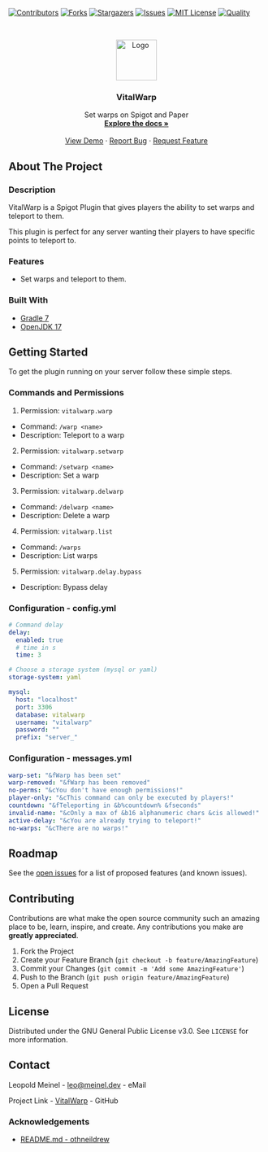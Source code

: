<!-- PROJECT SHIELDS -->

[![Contributors][contributors-shield]][contributors-url]
[![Forks][forks-shield]][forks-url]
[![Stargazers][stars-shield]][stars-url]
[![Issues][issues-shield]][issues-url]
[![MIT License][license-shield]][license-url]
[![Quality][quality-shield]][quality-url]

<!-- PROJECT LOGO -->
<!--suppress ALL -->
<br />
<p align="center">
  <a href="https://github.com/LeoMeinel/vitalwarp">
    <img src="images/logo.png" alt="Logo" width="80" height="80">
  </a>

<h3 align="center">VitalWarp</h3>

  <p align="center">
    Set warps on Spigot and Paper
    <br />
    <a href="https://github.com/LeoMeinel/vitalwarp"><strong>Explore the docs »</strong></a>
    <br />
    <br />
    <a href="https://github.com/LeoMeinel/vitalwarp">View Demo</a>
    ·
    <a href="https://github.com/LeoMeinel/vitalwarp/issues">Report Bug</a>
    ·
    <a href="https://github.com/LeoMeinel/vitalwarp/issues">Request Feature</a>
  </p>

<!-- ABOUT THE PROJECT -->

## About The Project

### Description

VitalWarp is a Spigot Plugin that gives players the ability to set warps and teleport to them.

This plugin is perfect for any server wanting their players to have specific points to teleport to.

### Features

- Set warps and teleport to them.

### Built With

- [Gradle 7](https://docs.gradle.org/7.5.1/release-notes.html)
- [OpenJDK 17](https://openjdk.java.net/projects/jdk/17/)

<!-- GETTING STARTED -->

## Getting Started

To get the plugin running on your server follow these simple steps.

### Commands and Permissions

1. Permission: `vitalwarp.warp`

- Command: `/warp <name>`
- Description: Teleport to a warp

2. Permission: `vitalwarp.setwarp`

- Command: `/setwarp <name>`
- Description: Set a warp

3. Permission: `vitalwarp.delwarp`

- Command: `/delwarp <name>`
- Description: Delete a warp

4. Permission: `vitalwarp.list`

- Command: `/warps`
- Description: List warps

5. Permission: `vitalwarp.delay.bypass`

- Description: Bypass delay

### Configuration - config.yml

```yaml
# Command delay
delay:
  enabled: true
  # time in s
  time: 3

# Choose a storage system (mysql or yaml)
storage-system: yaml

mysql:
  host: "localhost"
  port: 3306
  database: vitalwarp
  username: "vitalwarp"
  password: ""
  prefix: "server_"
```

### Configuration - messages.yml

```yaml
warp-set: "&fWarp has been set"
warp-removed: "&fWarp has been removed"
no-perms: "&cYou don't have enough permissions!"
player-only: "&cThis command can only be executed by players!"
countdown: "&fTeleporting in &b%countdown% &fseconds"
invalid-name: "&cOnly a max of &b16 alphanumeric chars &cis allowed!"
active-delay: "&cYou are already trying to teleport!"
no-warps: "&cThere are no warps!"
```

<!-- ROADMAP -->

## Roadmap

See the [open issues](https://github.com/LeoMeinel/vitalwarp/issues) for a list of proposed features (and known
issues).

<!-- CONTRIBUTING -->

## Contributing

Contributions are what make the open source community such an amazing place to be, learn, inspire, and create. Any
contributions you make are **greatly appreciated**.

1. Fork the Project
2. Create your Feature Branch (`git checkout -b feature/AmazingFeature`)
3. Commit your Changes (`git commit -m 'Add some AmazingFeature'`)
4. Push to the Branch (`git push origin feature/AmazingFeature`)
5. Open a Pull Request

<!-- LICENSE -->

## License

Distributed under the GNU General Public License v3.0. See `LICENSE` for more information.

<!-- CONTACT -->

## Contact

Leopold Meinel - [leo@meinel.dev](mailto:leo@meinel.dev) - eMail

Project Link - [VitalWarp](https://github.com/LeoMeinel/vitalwarp) - GitHub

<!-- ACKNOWLEDGEMENTS -->

### Acknowledgements

- [README.md - othneildrew](https://github.com/othneildrew/Best-README-Template)

<!-- MARKDOWN LINKS & IMAGES -->

[contributors-shield]: https://img.shields.io/github/contributors-anon/LeoMeinel/vitalwarp?style=for-the-badge
[contributors-url]: https://github.com/LeoMeinel/vitalwarp/graphs/contributors
[forks-shield]: https://img.shields.io/github/forks/LeoMeinel/vitalwarp?label=Forks&style=for-the-badge
[forks-url]: https://github.com/LeoMeinel/vitalwarp/network/members
[stars-shield]: https://img.shields.io/github/stars/LeoMeinel/vitalwarp?style=for-the-badge
[stars-url]: https://github.com/LeoMeinel/vitalwarp/stargazers
[issues-shield]: https://img.shields.io/github/issues/LeoMeinel/vitalwarp?style=for-the-badge
[issues-url]: https://github.com/LeoMeinel/vitalwarp/issues
[license-shield]: https://img.shields.io/github/license/LeoMeinel/vitalwarp?style=for-the-badge
[license-url]: https://github.com/LeoMeinel/vitalwarp/blob/main/LICENSE
[quality-shield]: https://img.shields.io/codefactor/grade/github/LeoMeinel/vitalwarp?style=for-the-badge
[quality-url]: https://www.codefactor.io/repository/github/LeoMeinel/vitalwarp
